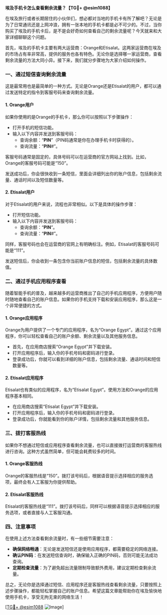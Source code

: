 **埃及手机卡怎么查看剩余流量？【TG💪+ @esim1088】**

在埃及旅行或者长期居住的小伙伴们，想必都对当地的手机卡有所了解吧？无论是为了日常通讯还是上网冲浪，拥有一张本地的手机卡都是必不可少的。不过，当你购买了埃及的手机卡后，是不是会好奇如何查看自己的剩余流量呢？今天就来和大家详细聊聊这个问题。

首先，埃及的手机卡主要有两大运营商：Orange和Etisalat。这两家运营商在埃及的市场占有率非常高，提供的服务也各有特色。无论你是选择哪一家运营商，查看剩余流量的方法大同小异。接下来，我们就分步骤地为大家介绍如何操作。

### 一、通过短信查询剩余流量

这是最常用也是最简单的一种方式。无论是Orange还是Etisalat的用户，都可以通过发送特定的指令到客服号码来查询剩余流量。

#### 1. Orange用户
如果你使用的是Orange的手机卡，那么你可以按照以下步骤操作：

- 打开手机的短信功能。
- 输入以下内容并发送到客服号码：
  - 查询余额：“**PIN**”（PIN码通常是你在办理手机卡时获得的）。
  - 查询流量：“**PIN**#”。
  
客服号码通常是固定的，具体号码可以在运营商的官方网站上找到。比如，Orange的客服号码可能是“150”。

发送成功后，你会很快收到一条短信，里面会详细列出你的账户信息，包括剩余流量、通话时间以及短信数量等。

#### 2. Etisalat用户
对于Etisalat的用户来说，流程也非常相似。以下是具体的操作步骤：

- 打开短信功能。
- 输入以下内容并发送到客服号码：
  - 查询余额：“**PIN**”。
  - 查询流量：“**PIN**#”。

同样，客服号码也会在运营商的官网上有明确标注。例如，Etisalat的客服号码可能是“111”。

发送短信后，你会收到一条包含你当前账户信息的短信，包括剩余流量的具体数值。

### 二、通过手机应用程序查看

随着智能手机的普及，越来越多的运营商推出了自己的手机应用程序，方便用户随时随地查看自己的账户信息。如果你的手机支持下载和安装应用程序，那么这是一个非常便捷的方式。

#### 1. Orange应用程序
Orange为用户提供了一个专门的应用程序，名为“Orange Egypt”。通过这个应用程序，你可以轻松查看自己的账户余额、剩余流量以及其他服务信息。

- 首先，在应用商店搜索“Orange Egypt”并下载安装。
- 打开应用程序后，输入你的手机号码和密码进行登录。
- 登录成功后，你就可以看到详细的账户信息，包括剩余流量、通话时间和短信数量等。

#### 2. Etisalat应用程序
Etisalat也有类似的应用程序，名为“Etisalat Egypt”。使用方法和Orange的应用程序基本相同。

- 在应用商店搜索“Etisalat Egypt”并下载安装。
- 打开应用程序后，输入你的手机号码和密码进行登录。
- 登录成功后，你就能看到你的账户详情，包括剩余流量和其他服务信息。

### 三、拨打客服热线

如果你不想通过短信或应用程序查看剩余流量，也可以直接拨打运营商的客服热线进行咨询。这种方式虽然简单，但可能会耗费较多的时间。

#### 1. Orange客服热线
Orange的客服热线是“150”。拨打该号码后，根据语音提示选择相应的服务选项，最终会有人工客服为你提供帮助。

#### 2. Etisalat客服热线
Etisalat的客服热线是“111”。拨打该号码后，同样可以根据语音提示选择相应的服务选项，或者直接与人工客服沟通。

### 四、注意事项

在使用上述方法查看剩余流量时，有一些细节需要注意：

- **确保网络畅通**：无论是发送短信还是使用应用程序，都需要稳定的网络连接。
- **确认PIN码**：在发送短信查询时，确保输入正确的PIN码，否则可能无法成功查询。
- **定期检查流量**：为了避免超出流量限制导致额外费用，建议定期检查剩余流量。

总之，无论你是选择通过短信、应用程序还是客服热线查看剩余流量，只要按照上述步骤操作，都能轻松掌握自己的账户信息。希望这篇文章能帮助你在埃及愉快地使用手机卡，享受无拘无束的网络生活！

[[TG💪+ @esim1088](https://t.me/s/esim1088) ![Image](https://i.postimg.cc/4NQfJmqS/Snipaste-2025-05-13-00-14-12.png)]